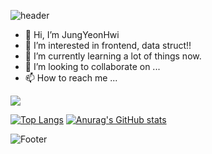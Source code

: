 ![header](https://capsule-render.vercel.app/api?type=waving&color=auto&height=200&section=header&text=YeonHwi%20grass%20world&fontSize=30)

- 👋 Hi, I’m JungYeonHwi
- 👀 I’m interested in frontend, data struct!!
- 🌱 I’m currently learning a lot of things now.
- 💞️ I’m looking to collaborate on ...
- 📫 How to reach me ...

<a href="https://github.com/seondal"><img src="https://hits.seeyoufarm.com/api/count/incr/badge.svg?url=https%3A%2F%2Fgithub.com%2Fseondal&count_bg=%23000000&title_bg=%23000000&icon=github.svg&icon_color=%23E7E7E7&title=GitHub&edge_flat=false)"/></a>

[![Top Langs](https://github-readme-stats.vercel.app/api/top-langs/?username=JungYeonHwi&layout=compact&theme=dracula&langs_count=8)](https://github.com/anuraghazra/github-readme-stats)
[![Anurag's GitHub stats](https://github-readme-stats.vercel.app/api?username=JungYeonHwi)](https://github.com/JungYeonHwi/github-readme-stats)

![Footer](https://capsule-render.vercel.app/api?type=waving&color=auto&height=200&section=footer)
